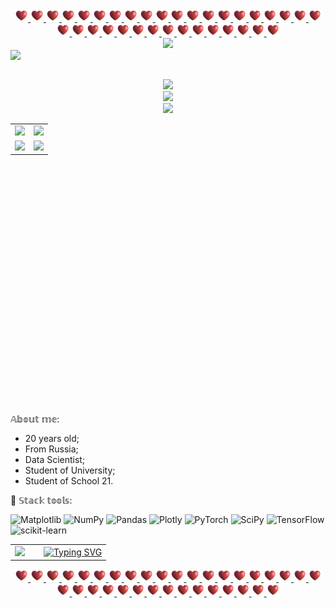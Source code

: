 <!-- The head table: gifs + banner -->
<table align = "center">
   <tr>
      <!-- Spaces gifs-->
      <div align = "center">
         <a href = "https://github.com/polina-vaganova/polina-vaganova/blob/main/Materials/Space.gif">
            <img src = "Materials/Space.gif" width = "21" height = "20">
            <img src = "Materials/Space.gif" width = "21" height = "20">
            <img src = "Materials/Space.gif" width = "21" height = "20">
            <img src = "Materials/Space.gif" width = "21" height = "20">
            <img src = "Materials/Space.gif" width = "21" height = "20">
            <img src = "Materials/Space.gif" width = "21" height = "20">
            <img src = "Materials/Space.gif" width = "21" height = "20">
            <img src = "Materials/Space.gif" width = "21" height = "20">
            <img src = "Materials/Space.gif" width = "21" height = "20">
            <img src = "Materials/Space.gif" width = "21" height = "20">
            <img src = "Materials/Space.gif" width = "21" height = "20">
            <img src = "Materials/Space.gif" width = "21" height = "20">
            <img src = "Materials/Space.gif" width = "21" height = "20">
            <img src = "Materials/Space.gif" width = "21" height = "20">
            <img src = "Materials/Space.gif" width = "21" height = "20">
            <img src = "Materials/Space.gif" width = "20" height = "20">
            <img src = "Materials/Space.gif" width = "20" height = "20">
            <img src = "Materials/Space.gif" width = "20" height = "20">
            <img src = "Materials/Space.gif" width = "20" height = "20">
            <img src = "Materials/Space.gif" width = "20" height = "20">
            <img src = "Materials/Space.gif" width = "20" height = "20">
            <img src = "Materials/Space.gif" width = "20" height = "20">
            <img src = "Materials/Space.gif" width = "20" height = "20">
            <img src = "Materials/Space.gif" width = "20" height = "20">
            <img src = "Materials/Space.gif" width = "20" height = "20">
            <img src = "Materials/Space.gif" width = "20" height = "20">
            <img src = "Materials/Space.gif" width = "20" height = "20">
            <img src = "Materials/Space.gif" width = "20" height = "20">
            <img src = "Materials/Space.gif" width = "20" height = "20">
            <img src = "Materials/Space.gif" width = "20" height = "20">
            <img src = "Materials/Space.gif" width = "20" height = "20">
            <img src = "Materials/Space.gif" width = "20" height = "20">
            <img src = "Materials/Space.gif" width = "20" height = "20">
            <img src = "Materials/Space.gif" width = "20" height = "20">
            <img src = "Materials/Space.gif" width = "20" height = "20">
         </a>
      </div>
   </tr>

   <!-- Banner: erdogan-deniz -->
   <tr>
      <div align = "center">   
         <image src = "/Materials/title.png"> </image> 
      </div>
   </tr>
   
   <img src = "https://komarev.com/ghpvc/?username=polina-vaganova" />
</table>

<!-- All stats table-->
<table height = "450px" align = "center">
   
   <!-- Streak and main launguge -->
   <tr>
      <td>
         <div align = "right">
            <img width = "100%" src = "http://github-readme-streak-stats.herokuapp.com?user=polina-vaganova&theme=tokyonight&hide_border=true&border_radius=3&locale=ru&date_format=n%2Fj%5B%2FY%5D&card_width=420">
         </div>
      </td>
      <td>
         <div align = "left">
            <img width = "100%" src = "https://github-readme-stats.vercel.app/api?username=polina-vaganova&show=reviews_started&theme=tokyonight&show_icons=true&hide_border=true&locale=ru&hide_title=true&langs_count=5">
         </div>
      </td>
   </tr>
   
   <!-- Launguages, school 21 -->
   <tr>
      <td>
         <div align = "right">
            <img width = "100%" src = "https://github-readme-stats.vercel.app/api/top-langs/?username=polina-vaganova&layout=compact&hide_border=true&locale=ru&hide_title=true">
         </div>
      </td>
      <td>
         <div align = "left">
            <a href = "https://github.com/erdogan-deniz/School21">
               <img width = "100%" src = "https://github-readme-stats.vercel.app/api/pin/?username=polina-vaganova&repo=School21">
            </a>
         </div>
      </td>
   </tr>
   
   <!-- Trophies -->
   <tr>
      <div align = "center">
         <img src = "https://github-profile-trophy.vercel.app/?username=polina-vaganova&theme=tokyonight&column=-1&no-bg=true&no-frame=true">
      </div>
   </tr>
   
   <!-- Activity graph -->
   <tr>
      <div align = "center">
         <img src = "https://github-readme-activity-graph.vercel.app/graph?username=polina-vaganova&theme=tokyo-night">
      </div>
   </tr>

   <!-- Activity graph -->
   <tr>
      <div align = "center">
         <img src = "https://leetcode-stats-six.vercel.app/api?username=polina-vaganova&theme=dark">
      </div>
   </tr>
</table>

𝔸𝕓𝕠𝕦𝕥 𝕞𝕖:
* 20 years old;
* From Russia;
* Data Scientist;
* Student of University;
* Student of School 21.

🍋 𝕊𝕥𝕒𝕔𝕜 𝕥𝕠𝕠𝕝𝕤:

![Matplotlib](https://img.shields.io/badge/Matplotlib-%23ffffff.svg?style=for-the-badge&logo=Matplotlib&logoColor=black)
![NumPy](https://img.shields.io/badge/numpy-%23013243.svg?style=for-the-badge&logo=numpy&logoColor=white)
![Pandas](https://img.shields.io/badge/pandas-%23150458.svg?style=for-the-badge&logo=pandas&logoColor=white)
![Plotly](https://img.shields.io/badge/Plotly-%233F4F75.svg?style=for-the-badge&logo=plotly&logoColor=white)
![PyTorch](https://img.shields.io/badge/PyTorch-%23EE4C2C.svg?style=for-the-badge&logo=PyTorch&logoColor=white)
![SciPy](https://img.shields.io/badge/SciPy-%230C55A5.svg?style=for-the-badge&logo=scipy&logoColor=%white)
![TensorFlow](https://img.shields.io/badge/TensorFlow-%23FF6F00.svg?style=for-the-badge&logo=TensorFlow&logoColor=white)
![scikit-learn](https://img.shields.io/badge/scikit--learn-%23F7931E.svg?style=for-the-badge&logo=scikit-learn&logoColor=white)

<table align = "center">
   <tr>
      <td width = "30%">
         <img src = "/Materials/face.gif" height = "140"/>
      </td>
      <td>
         <a href = "https://www.youtube.com/watch?v=Lt3IOdDE5iA">
            <img src="https://readme-typing-svg.herokuapp.com?font=Fira+Code&size=18&pause=1000&color=F7F7F7&multiline=true&width=435&lines=Life+is+what+happens+when+you%E2%80%99re+busy;making+other+plans." alt="Typing SVG" />
         </a>
      </td>
   </tr>
</table>

<table align = "center">
   <tr>
      <!-- Spaces gifs-->
 <div align = "center">
         <a href = "https://github.com/polina-vaganova/polina-vaganova/blob/main/Materials/Space.gif">
            <img src = "Materials/Space.gif" width = "21" height = "20">
            <img src = "Materials/Space.gif" width = "21" height = "20">
            <img src = "Materials/Space.gif" width = "21" height = "20">
            <img src = "Materials/Space.gif" width = "21" height = "20">
            <img src = "Materials/Space.gif" width = "21" height = "20">
            <img src = "Materials/Space.gif" width = "21" height = "20">
            <img src = "Materials/Space.gif" width = "21" height = "20">
            <img src = "Materials/Space.gif" width = "21" height = "20">
            <img src = "Materials/Space.gif" width = "21" height = "20">
            <img src = "Materials/Space.gif" width = "21" height = "20">
            <img src = "Materials/Space.gif" width = "21" height = "20">
            <img src = "Materials/Space.gif" width = "21" height = "20">
            <img src = "Materials/Space.gif" width = "21" height = "20">
            <img src = "Materials/Space.gif" width = "21" height = "20">
            <img src = "Materials/Space.gif" width = "21" height = "20">
            <img src = "Materials/Space.gif" width = "20" height = "20">
            <img src = "Materials/Space.gif" width = "20" height = "20">
            <img src = "Materials/Space.gif" width = "20" height = "20">
            <img src = "Materials/Space.gif" width = "20" height = "20">
            <img src = "Materials/Space.gif" width = "20" height = "20">
            <img src = "Materials/Space.gif" width = "20" height = "20">
            <img src = "Materials/Space.gif" width = "20" height = "20">
            <img src = "Materials/Space.gif" width = "20" height = "20">
            <img src = "Materials/Space.gif" width = "20" height = "20">
            <img src = "Materials/Space.gif" width = "20" height = "20">
            <img src = "Materials/Space.gif" width = "20" height = "20">
            <img src = "Materials/Space.gif" width = "20" height = "20">
            <img src = "Materials/Space.gif" width = "20" height = "20">
            <img src = "Materials/Space.gif" width = "20" height = "20">
            <img src = "Materials/Space.gif" width = "20" height = "20">
            <img src = "Materials/Space.gif" width = "20" height = "20">
            <img src = "Materials/Space.gif" width = "20" height = "20">
            <img src = "Materials/Space.gif" width = "20" height = "20">
            <img src = "Materials/Space.gif" width = "20" height = "20">
            <img src = "Materials/Space.gif" width = "20" height = "20">
         </a>
      </div>
   </tr>
</table>
